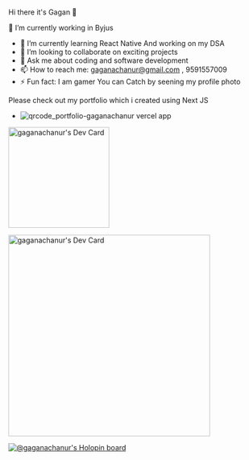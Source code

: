 ### 
Hi there it's Gagan 👋

<!--
**Gaganachanur/Gaganachanur** is a ✨ _special_ ✨ repository because its `README.md` (this file) appears on your GitHub profile.

Here are some ideas to get you started:
-->

🔭 I’m currently working in Byjus
- 🌱 I’m currently learning React Native And working on my DSA
- 👯 I’m looking to collaborate on exciting projects
- 💬 Ask me about coding and software development
- 📫 How to reach me: gaganachanur@gmail.com , 9591557009
- ⚡ Fun fact: I am gamer You can Catch by seening my profile photo

Please check out my portfolio which i created using Next JS
- ![qrcode_portfolio-gaganachanur vercel app](https://user-images.githubusercontent.com/76946122/203256717-dae0a0c9-62a2-40ea-ac31-f867249c35ab.png)

<a href="[https://app.daily.dev/Gagan0007](https://user-images.githubusercontent.com/76946122/203256717-dae0a0c9-62a2-40ea-ac31-f867249c35ab.png)"><img src="[https://api.daily.dev/devcards/8e863ed190c34a43b29e359a6ed939d8.png?r=sq2](https://user-images.githubusercontent.com/76946122/203256717-dae0a0c9-62a2-40ea-ac31-f867249c35ab.png)" width="200" alt="gaganachanur's Dev Card"/></a>





<a href="https://app.daily.dev/Gagan0007"><img src="https://api.daily.dev/devcards/8e863ed190c34a43b29e359a6ed939d8.png?r=sq2" width="400" alt="gaganachanur's Dev Card"/></a>

[![@gaganachanur's Holopin board](https://holopin.me/gaganachanur)](https://holopin.io/@gaganachanur)
